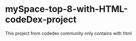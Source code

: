 # mySpace-top-8-with-HTML-codeDex-project
This project from codedex community only contains with html
